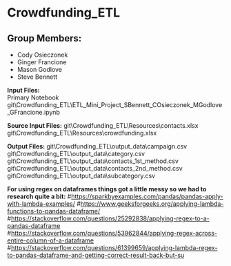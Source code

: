 # Crowdfunding_ETL
## Group Members:
* Cody Osieczonek
* Ginger Francione
* Mason Godlove
* Steve Bennett

**Input Files:**  
Primary Notebook  
git\Crowdfunding_ETL\ETL_Mini_Project_SBennett_COsieczonek_MGodlove_GFrancione.ipynb

**Source Input Files:**
git\Crowdfunding_ETL\Resources\contacts.xlsx  
git\Crowdfunding_ETL\Resources\crowdfunding.xlsx  

**Output Files:**
git\Crowdfunding_ETL\output_data\campaign.csv  
git\Crowdfunding_ETL\output_data\category.csv  
git\Crowdfunding_ETL\output_data\contacts_1st_method.csv  
git\Crowdfunding_ETL\output_data\contacts_2nd_method.csv  
git\Crowdfunding_ETL\output_data\subcategory.csv  

**For using regex on dataframes things got a little messy so we had to research quite a bit:**
#https://sparkbyexamples.com/pandas/pandas-apply-with-lambda-examples/
#https://www.geeksforgeeks.org/applying-lambda-functions-to-pandas-dataframe/
#https://stackoverflow.com/questions/25292838/applying-regex-to-a-pandas-dataframe
#https://stackoverflow.com/questions/53962844/applying-regex-across-entire-column-of-a-dataframe
#https://stackoverflow.com/questions/61399659/applying-lambda-regex-to-pandas-dataframe-and-getting-correct-result-back-but-su